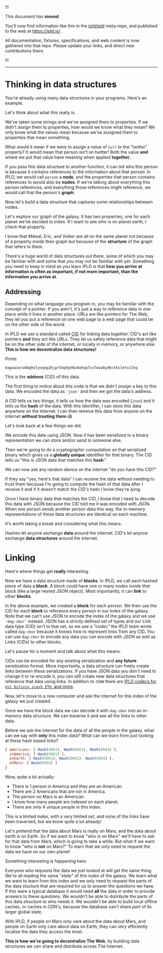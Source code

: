 
!!!

This document has **moved**.

You'll now find information like this in the [ipld/ipld](https://github.com/ipld/ipld/) meta-repo,
and published to the web at https://ipld.io/ .

All documentation, fixtures, specifications, and web content is now gathered into that repo.
Please update your links, and direct new contributions there.

!!!

----

# Thinking in data structures

You're already using many data structures in your programs. Here's
an example.

<CodeSwitcher :languages="{js:'JavaScript',go:'Go',rust:'Rust'}">
<template v-slot:js>

```js
const person = {
  name: 'Mikeal Rogers',
  github: 'mikeal',
  twitter: '@mikeal'
}
```

</template>
<template v-slot:go>

```go
var todo
```

</template>
<template v-slot:rust>

```rust
let todo
```

</template>
</CodeSwitcher>

Let's think about what this really is.

We've taken some strings and we've assigned them to properties.
If we didn't assign them to properties, how would we know what they mean?
We only know what the values mean because we've assigned them to
properties that mean something.

What would it mean if we were to assign a value of `null` to the "twitter"
property? It would mean that person isn't on twitter! Both the value **and** where
we put that value have meaning when applied **together**.

If you pass this data structure to another function, it can tell who this person is
because it contains references to the information about that person. In IPLD,
we would call `person` a **node**, and the properties that person contains references
to would also be **nodes**. If we're talking about everything this person references,
and everything those references might reference, we would call that the person's **graph**.

Now let's build a data structure that captures some relationships between
nodes.

<CodeSwitcher :languages="{js:'JavaScript',go:'Go',rust:'Rust'}">
<template v-slot:js>

```js
const earth = []
const pluto = []

const index = (person, planet) => {
  planet.push(person)
}

index({ name: 'Mikeal Rogers' }, earth)
index({ name: 'Eric Myhre' }, earth)
index({ name: 'Volker Mische' }, earth)
index({ name: 'Emory' }, pluto)
index({ name: 'Oglethorpe'}, pluto)

const galaxy = { earth, pluto }
```

</template>
<template v-slot:go>

```go
var todo
```

</template>
<template v-slot:rust>

```rust
let todo
```

</template>
</CodeSwitcher>

Let's explore our graph of the galaxy. It has two properties, one for each planet
we've decided to index. If I want to see who is on planet earth, I check that property.

I know that Mikeal, Eric, and Volker are all on the same planet not because of a property
*inside* their graph but because of the **structure** of the graph that refers to them.

There's a huge world of data structures out there, some of which you may be familiar with
and some that you may not be familiar with yet. Something you need to keep in mind
as you learn IPLD is that **how you *arrive* at information is often as important, if not more
important, than the information you arrive at**.

## Addressing

Depending on what language you program in, you may be familiar with the concept of a pointer.
If you aren't, it's just a way to reference data in one place while it lives in another place.
URLs are like pointers for The Web, they let you put a reference on one web page to a web page
that could be on the other side of the world.

In IPLD we use a standard called [CID](https://proto.school/#/anatomy-of-a-cid/01)
for linking data together. CID's act like pointers **and** they act like URLs.
They let us safely reference data that might be on the other side of the
internet, or locally in memory, or anywhere else. **This is how we decentralize data structures!**

<CodeSwitcher :languages="{js:'JavaScript',go:'Go',rust:'Rust'}">
<template v-slot:js>

```js
import Block from '@ipld/block/defaults.js'

const example = async () => {
  const person = {
    name: 'Mikeal Rogers',
    github: 'mikeal',
    twitter: '@mikeal'
  }
  const block = Block.encoder(person, 'json')
  const cid = await block.cid()
  console.log(cid.toString())
}
example()
```

</template>
<template v-slot:go>

```go
var todo
```

</template>
<template v-slot:rust>

```rust
let todo
```

</template>
</CodeSwitcher>

Prints
```
bagaaierakbgholyvqnp2kjpr5ep6yh6u4uhop7cv7wvabydbctksletsilkq
```

This is the **address** (CID) of this data.

The first thing to notice about this code is that we didn't *assign* a key to this data. We
encoded the data as `'json'` and then we got the data's address.

A CID tells us two things, it tells us how the data was encoded (`json`) and it tells us the
**hash** of the data. With this identifier, I can store this data anywhere on the internet.
I can then retreive this data from anyone on the internet **without trusting them** 😱

Let's look back at a few things we did.

<CodeSwitcher :languages="{js:'JavaScript',go:'Go',rust:'Rust'}">
<template v-slot:js>

```js
const block = Block.encoder(person, 'json')
```

</template>
<template v-slot:go>

```go
var todo
```

</template>
<template v-slot:rust>

```rust
let todo
```

</template>
</CodeSwitcher>

We encode this data using JSON. Now it has been serialized to a binary representation we
can store and/or send to someone else.

<CodeSwitcher :languages="{js:'JavaScript',go:'Go',rust:'Rust'}">
<template v-slot:js>

```js
const cid = await block.cid()
```

</template>
<template v-slot:go>

```go
var todo
```

</template>
<template v-slot:rust>

```rust
let todo
```

</template>
</CodeSwitcher>

Then we're going to do a cryptographic computation on that serialized binary which gives us
a **globally unique** identifier for that binary. The CID tells us "this is JSON data
that matches this **hash**."

We can now ask any random device on the internet "do you have this CID?"

If they say "yes, here's that data" I can receive the data without needing to trust them
because I'm going to compute the hash of that data after I receive it and if it doesn't
match the CID's hash I know they're lying.

Once I have binary data that matches the CID, I know that I need to decode this data with JSON
because the CID told me it was encoded with JSON. When one person sends another person data
this way, the in-memory representations of these data structures are identical on each machine.

It's worth taking a break and considering what this means.

Hashes let anyone exchange **data** around the internet. CID's let anyone exchange **data structures**
around the internet.

# Linking

Here's where things get **really** interesting.

<CodeSwitcher :languages="{js:'JavaScript',go:'Go',rust:'Rust'}">
<template v-slot:js>

```js
const createPerson = name => Block.encoder({ name }, 'json')

const createGalaxy = async () => {
  const mikeal = await createPerson('Mikeal Rogers').cid()
  const eric = await createPerson('Eric Myhre').cid()
  const volker = await createPerson('Volker Mische').cid()
  const elon = await createPerson('Elon Musk').cid()

  const galaxy = {
    americans: [ eric, mikeal, elon ],
    inAmerica: [ mikeal ],
    onEarth: [ mikeal, eric, volker ],
    onMars: [ elon ]
  }
  const block = Block.encoder(galaxy, 'dag-cbor')
  const cid = await block.cid()
  console.log(cid.toString())
}
createGalaxy()
```

</template>
<template v-slot:go>

```go
var todo
```

</template>
<template v-slot:rust>

```rust
let todo
```

</template>
</CodeSwitcher>

Now we have a data structure made of **blocks**. In IPLD, we call each hashed piece of data a **block**.
A block could have one or many nodes *inside that block* (like a large nested JSON object).
Most importantly, it can **link** to other **blocks**.

In the above example, we created a **block** for each person. We then use the CID for each **block**
to reference every person in our index of the galaxy. Note that we can't use JSON to encode the index
of the galaxy and we use `'dag-cbor'` instead. JSON has a strictly defined set of types and our Link
data type (CID) isn't in that set, so we use a *"codec"* the IPLD team wrote called `dag-cbor` because
it knows how to represent links from any CID. You can use `dag-cbor` to encode any data you can
encode with JSON as well as Links (CIDs) to other blocks.

Let's pause for a moment and talk about what this means.

CIDs can be encoded for any existing serialization and **any future** serialization format.
More importantly, a data structure can freely create links *between* these serializations. If you
have JSON data you don't need to change it or re-encode it, you can still create new data structures
that reference that data using links. In addition to `JSON` there are [IPLD codecs for `git`, `bitcoin`,
`zcash`, `ETH`, and more]().

Now, let's move to a new computer and ask the internet for this index of the galaxy we just created.

Once we have the block data we can decode it with `dag-cbor` into an in-memory data structure. We can
traverse it and see all the links to other data.

Before we ask the internet for the data of all the people in the galaxy, what can we say with **only**
this index data? What can we learn from just looking at these hash based links?

```js
{ americans: [ Hash(0003), Hash(0001), Hash(0004) ],
  inAmerica: [ Hash(0001) ],
  onEarth: [ Hash(0001), Hash(0002), Hash(0003) ],
  onMars: [ Hash(0004) ]
}
```

Wow, quite a lot actually:

* There is 1 person in America and they are an American.
* There are 2 Americans that are not in America.
* The person on Mars is an American.
* I know how many people are indexed on each planet.
* There are only 4 unique people in this index.

This is a limited index, with a very limited set, and none of the links have been traversed,
but we know quite a lot already!

Let's pretend that the data about Mars is really on Mars, and the data about earth is on Earth.
So if we want to know "who is on Mars" we'll have to ask for that data from Mars, which is going
to take a while. But what if we want to know "who is **not** on Mars?" To learn that we only
need to request the data we have on our own planet!

Something interesting is happening here.

Everyone who requests the data we just looked at will get the same thing. We're all reading the
same *"state"* of this index of the galaxy. We learn what we want to learn from this index and
we only need to request the parts of the data stucture that are required for us to answer the
questions we have. If this were a typical database it would need **all** the data in order to
provide answers to these questions. We wouldn't be able to distribute the parts of this data
structure to who needs it. We wouldn't be able to build local offline caches, or caches in CDN's,
because the database can't share *part* of its larger global state.

With IPLD, if people on Mars only care about the data about Mars, and people on Earth only care
about data on Earth, they can very efficiently localize the data they access the most.

**This is how we're going to decentralize The Web**, by building data structures we can share
and distribute across The Internet.
